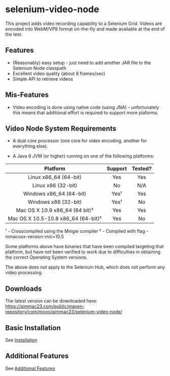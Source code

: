 selenium-video-node
===================

This project adds video recording capability to a Selenium Grid. Videos are encoded into WebM/VP8 format on-the-fly and made available at the end of the test.

## Features

* (Reasonably) easy setup - just need to add another JAR file to the Selenium Node classpath
* Excellent video quality (about 8 frames/sec)
* Simple API to retrieve videos

## Mis-Features

* Video encoding is done using native code (using JNA) - unfortunately this means that additional effort is required to support more plaforms.

## Video Node System Requirements

* A dual core processor (one core for video encoding, another for everything else).

* A Java 6 JVM (or higher) running on one of the following platforms:

| Platform      | Support | Tested? |
|:---------------:|:---------:|:---------:|
| Linux x86_64 (64-bit) |  Yes        | Yes |
| Linux x86 (32-bit)   | No      | N/A |
| Windows x86_64 (64-bit) | Yes¹ | Yes |
| Windows x86 (32-bit) | Yes¹ | No |
| Mac OS X 10.9 x86_64 (64 bit)² | Yes | Yes |
| Mac OS X 10.5-10.8 x86_64 (64-bit)² | Yes | No |

¹ - Crosscompiled using the Mingw compiler
² - Compiled with flag -mmacosx-version-min=10.5

Some platforms above have binaries that have been compiled targeting that platform, but have not been verified to work due to difficulties in obtaining the correct Operating System versions.

The above does not apply to the Selenium Hub, which does not perform any video processing.

## Downloads

The latest version can be downloaded here: https://aimmac23.com/public/maven-repository/com/mooo/aimmac23/selenium-video-node/

## Basic Installation

See [Installation](INSTALLATION.md)

## Additional Features

See [Additional Features](ADDITIONAL_FEATURES.md)

